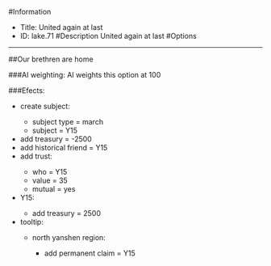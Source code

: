 #Information
 - Title: United again at last
 - ID: lake.71
#Description
United again at last
#Options

___
##Our brethren are home

###AI weighting:
AI weights this option at 100


###Efects:<ul><li>create subject:</li><ul><li>subject type = march</li><li>subject = Y15</li></ul><li>add treasury = -2500</li><li>add historical friend = Y15</li><li>add trust:</li><ul><li>who = Y15</li><li>value = 35</li><li>mutual = yes</li></ul><li>Y15:</li><ul><li>add treasury = 2500</li></ul><li>tooltip:</li><ul><li>north yanshen region:</li><ul><li>add permanent claim = Y15</li></ul></ul></ul>
